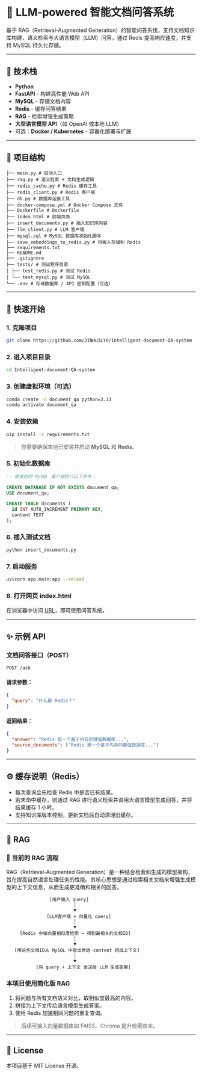 # 📘 LLM-powered 智能文档问答系统

基于 RAG（Retrieval-Augmented Generation）的智能问答系统，支持文档知识库构建、语义检索与大语言模型（LLM）问答，通过 Redis 提高响应速度，并支持 MySQL 持久化存储。

---

## 🔧 技术栈

- **Python**
- **FastAPI** - 构建高性能 Web API
- **MySQL** - 存储文档内容
- **Redis** - 缓存问答结果
- **RAG** - 检索增强生成策略
- **大型语言模型 API**（如 OpenAI 或本地 LLM）
- 可选：**Docker / Kubernetes** - 容器化部署与扩展

---

## 📁 项目结构

```
├── main.py # 启动入口
├── rag.py # 语义检索 + 文档生成逻辑
├── redis_cache.py # Redis 缓存工具
├── redis_client.py # Redis 客户端
├── db.py # 数据库连接工具
├── docker-compose.yml # Docker Compose 文件
├── Dockerfile # Dockerfile
├── index.html # 前端页面
├── insert_documents.py # 插入知识库内容
├── llm_client.py # LLM 客户端
├── mysql.sql # MySQL 数据库初始化脚本
├── save_embeddings_to_redis.py # 将嵌入存储到 Redis
├── requirements.txt 
├── README.md 
├── .gitignore
├── tests/ # 测试程序目录
│ ├── test_redis.py # 测试 Redis
│ └── test_mysql.py # 测试 MySQL
└── .env # 存储数据库 / API 密钥配置（可选）
```

---

## 🚀 快速开始

### 1. 克隆项目

```bash
git clone https://github.com/JINHUILYU/Intelligent-document-QA-system
```

### 2. 进入项目目录

```bash
cd Intelligent-document-QA-system
```

### 3. 创建虚拟环境（可选）

```bash
conda create -n document_qa python=3.13
conda activate document_qa
```

### 4. 安装依赖

```bash
pip install -r requirements.txt
```

> 你需要确保本地已安装并启动 **MySQL** 和 **Redis**。

### 5. 初始化数据库

```sql
-- 使用你的 MySQL 客户端执行以下命令：

CREATE DATABASE IF NOT EXISTS document_qa;
USE document_qa;

CREATE TABLE documents (
  id INT AUTO_INCREMENT PRIMARY KEY,
  content TEXT
);
```

### 6. 插入测试文档

```bash
python insert_documents.py
```

### 7. 启动服务

```bash
uvicorn app.main:app --reload
```

### 8. 打开网页 index.html

在浏览器中访问 [URL](http://localhost:63343/Intelligent-document-QA-system/index.html)，即可使用问答系统。

---

## ✨ 示例 API

### 文档问答接口（POST）

```
POST /ask
```

#### 请求参数：

```json
{
  "query": "什么是 Redis？"
}
```

#### 返回结果：

```json
{
  "answer": "Redis 是一个基于内存的键值数据库...",
  "source_documents": ["Redis 是一个基于内存的键值数据库..."]
}
```

---

## ⚙️ 缓存说明（Redis）

- 每次查询会先检查 Redis 中是否已有结果。
- 若未命中缓存，则通过 RAG 进行语义检索并调用大语言模型生成回答，并将结果缓存 1 小时。
- 支持知识库版本控制，更新文档后自动清理旧缓存。

---

## 📖 RAG

### 🤖 当前的 RAG 流程

RAG（Retrieval-Augmented Generation）是一种结合检索和生成的模型架构，旨在提高自然语言处理任务的性能。其核心思想是通过检索相关文档来增强生成模型的上下文信息，从而生成更准确和相关的回答。
```
                [用户输入 query]
                         │
                         ▼
               [LLM客户端 + 向量化 query]
                         │
                         ▼
     [Redis 中做向量相似度检索 → 得到最相关的文档ID]
                         │
                         ▼
   [用这些文档ID从 MySQL 中查出原始 content 组成上下文]
                         │
                         ▼
           [将 query + 上下文 发送给 LLM 生成答案]
```

### 本项目使用简化版 RAG

1. 将问题与所有文档语义对比，取相似度最高的内容。
2. 拼接为上下文传给语言模型生成答案。
3. 使用 Redis 加速相同问题的重复查询。

> 后续可接入向量数据库如 FAISS、Chroma 提升检索效率。

---

## 📝 License

本项目基于 MIT License 开源。
